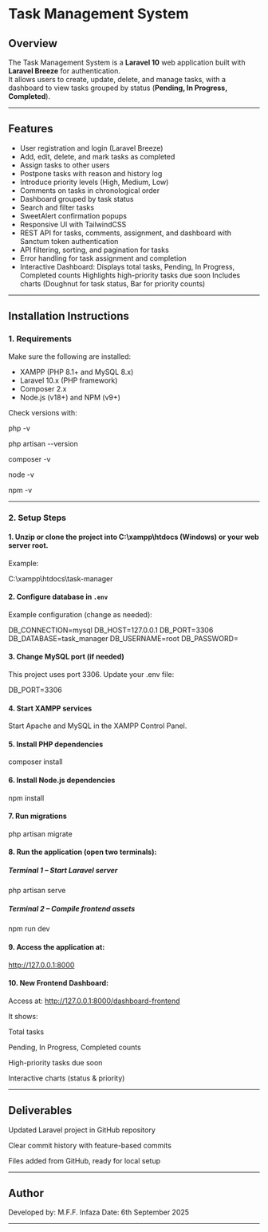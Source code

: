 # Task Management System  

## Overview  
The Task Management System is a **Laravel 10** web application built with **Laravel Breeze** for authentication.  
It allows users to create, update, delete, and manage tasks, with a dashboard to view tasks grouped by status (**Pending, In Progress, Completed**).  

---

## Features  
- User registration and login (Laravel Breeze)  
- Add, edit, delete, and mark tasks as completed  
- Assign tasks to other users  
- Postpone tasks with reason and history log  
- Introduce priority levels (High, Medium, Low)  
- Comments on tasks in chronological order  
- Dashboard grouped by task status  
- Search and filter tasks  
- SweetAlert confirmation popups  
- Responsive UI with TailwindCSS
- REST API for tasks, comments, assignment, and dashboard with Sanctum token authentication
- API filtering, sorting, and pagination for tasks
- Error handling for task assignment and completion
- Interactive Dashboard:
      Displays total tasks, Pending, In Progress, Completed counts
      Highlights high-priority tasks due soon
      Includes charts (Doughnut for task status, Bar for priority counts)
---

## Installation Instructions  

### 1. Requirements  
Make sure the following are installed:  
- XAMPP (PHP 8.1+ and MySQL 8.x)  
- Laravel 10.x (PHP framework)  
- Composer 2.x  
- Node.js (v18+) and NPM (v9+)  

Check versions with:  

php -v

php artisan --version

composer -v

node -v

npm -v


---

### 2. Setup Steps

#### 1. Unzip or clone the project into C:\xampp\htdocs (Windows) or your web server root.
Example:

C:\xampp\htdocs\task-manager

#### 2. Configure database in `.env` 
Example configuration (change as needed):  

DB_CONNECTION=mysql
DB_HOST=127.0.0.1
DB_PORT=3306
DB_DATABASE=task_manager
DB_USERNAME=root
DB_PASSWORD=

#### 3. Change MySQL port (if needed)
This project uses port 3306. Update your .env file:

DB_PORT=3306


#### 4. Start XAMPP services

Start Apache and MySQL in the XAMPP Control Panel.



#### 5. Install PHP dependencies

composer install


#### 6. Install Node.js dependencies

npm install


#### 7. Run migrations

php artisan migrate


#### 8. Run the application (open two terminals):

##### Terminal 1 – Start Laravel server

php artisan serve

##### Terminal 2 – Compile frontend assets

npm run dev

#### 9. Access the application at:
http://127.0.0.1:8000

#### 10. New Frontend Dashboard:
Access at:
http://127.0.0.1:8000/dashboard-frontend


It shows:

Total tasks

Pending, In Progress, Completed counts

High-priority tasks due soon

Interactive charts (status & priority)

---

## Deliverables

Updated Laravel project in GitHub repository

Clear commit history with feature-based commits

Files added from GitHub, ready for local setup


---

## Author

Developed by: M.F.F. Infaza
Date: 6th September 2025

---




